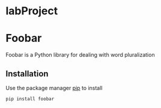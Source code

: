 # labProject

# Foobar

Foobar is a Python library for dealing with word pluralization

## Installation

Use the package manager [pip](http://www.google.com) to install

`pip install foobar`
